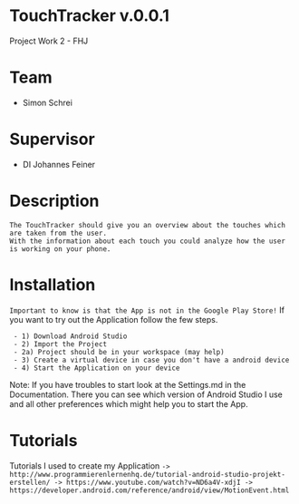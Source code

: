 # TouchTracker v.0.0.1
Project Work 2 - FHJ

# Team
- Simon Schrei

# Supervisor
- DI Johannes Feiner

# Description
```
The TouchTracker should give you an overview about the touches which are taken from the user.
With the information about each touch you could analyze how the user is working on your phone.
```

# Installation
` Important to know is that the App is not in the Google Play Store!
`
If you want to try out the Application follow the few steps.
```
 - 1) Download Android Studio
 - 2) Import the Project
 - 2a) Project should be in your workspace (may help)
 - 3) Create a virtual device in case you don't have a android device
 - 4) Start the Application on your device
```
Note: If you have troubles to start look at the Settings.md in the Documentation. There you can see which version of Android Studio I use and all other preferences which might help you to start the App.

# Tutorials
Tutorials I used to create my Application
`
-> http://www.programmierenlernenhq.de/tutorial-android-studio-projekt-erstellen/
-> https://www.youtube.com/watch?v=ND6a4V-xdjI
-> https://developer.android.com/reference/android/view/MotionEvent.html
`
